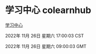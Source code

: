 # 学习中心 colearnhub
[学习中心](http://:56308/colearnhub/)

2022年 11月 26日 星期六 17:00:03 CST

2022年 11月 26日 星期六 09:00:03 GMT

